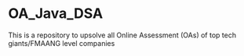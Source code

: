 # OA_Java_DSA
This is a repository to upsolve all Online Assessment (OAs) of top tech giants/FMAANG level companies
